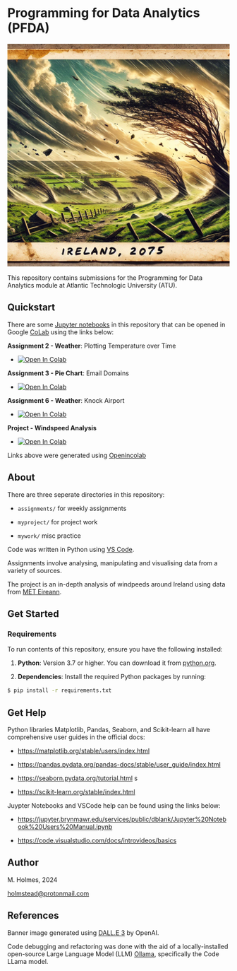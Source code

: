 # Programming for Data Analytics (PFDA)

![Example caption](img/banner.png)

This repository contains submissions for the Programming for Data Analytics module at Atlantic Technologic University (ATU). 

## Quickstart

There are some [Jupyter notebooks](https://jupyter.org/) in this repository that can be opened in Google [CoLab](https://colab.research.google.com/) using the links below:

**Assignment 2 - Weather**: Plotting Temperature over Time

- <a target="_blank" href="https://colab.research.google.com/github/holmstead/PFDA/blob/main/assignments/assignment2-weather.ipynb">
  <img src="https://colab.research.google.com/assets/colab-badge.svg" alt="Open In Colab"/>
</a>

**Assignment 3 - Pie Chart**: Email Domains

- <a target="_blank" href="https://colab.research.google.com/github/holmstead/PFDA/blob/main/assignments/assignment03-pie.ipynb">
  <img src="https://colab.research.google.com/assets/colab-badge.svg" alt="Open In Colab"/>
</a>

**Assignment 6 - Weather**: Knock Airport

- <a target="_blank" href="https://colab.research.google.com/github/holmstead/PFDA/blob/main/assignments/assignment_6_Weather.ipynb">
  <img src="https://colab.research.google.com/assets/colab-badge.svg" alt="Open In Colab"/>
</a>

**Project - Windspeed Analysis**

- <a target="_blank" href="https://colab.research.google.com/github/holmstead/PFDA/blob/main/project/windspeed.ipynb">
  <img src="https://colab.research.google.com/assets/colab-badge.svg" alt="Open In Colab"/>
</a>

Links above were generated using [Openincolab](https://openincolab.com/)


## About

There are three seperate directories in this repository: 

- `assignments/`
for weekly assignments

- `myproject/`
for project work

- `mywork/`
misc practice

Code was written in Python using [VS Code](https://code.visualstudio.com/).

Assignments involve analysing, manipulating and visualising data from a variety of sources.

The project is an in-depth analysis of windpeeds around Ireland using data from [MET Eireann](https://www.met.ie/).

## Get Started

### Requirements

To run contents of this repository, ensure you have the following installed:

1. **Python**: Version 3.7 or higher. You can download it from [python.org](https://www.python.org/downloads/).

2. **Dependencies**: Install the required Python packages by running:
  ```bash
  $ pip install -r requirements.txt
   ```

## Get Help

Python libraries Matplotlib, Pandas, Seaborn, and Scikit-learn all have comprehensive user guides in the official docs:

- https://matplotlib.org/stable/users/index.html

- https://pandas.pydata.org/pandas-docs/stable/user_guide/index.html

- https://seaborn.pydata.org/tutorial.html
s
- https://scikit-learn.org/stable/index.html

Juypter Notebooks and VSCode help can be found using the links below:

- https://jupyter.brynmawr.edu/services/public/dblank/Jupyter%20Notebook%20Users%20Manual.ipynb

- https://code.visualstudio.com/docs/introvideos/basics


## Author

M. Holmes, 2024

holmstead@protonmail.com

## References

Banner image generated using [DALL.E 3](https://openai.com/index/dall-e-3/) by OpenAI.

Code debugging and refactoring was done with the aid of a locally-installed open-source Large Language Model (LLM) [Ollama](https://github.com/ollama/ollama), specifically the Code LLama model.
